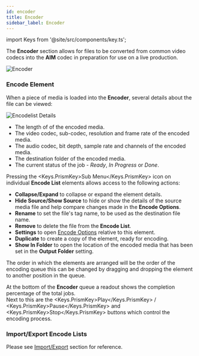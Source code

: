 ```yaml
---
id: encoder
title: Encoder
sidebar_label: Encoder
---
```


import Keys from '@site/src/components/key.ts';

The **Encoder** section allows for files to be converted from common video codecs into the **AIM** codec in preparation for use on a live production.

![Encoder](/prismdocs/images/{{PRISM-APP-LOWER}}-encoder.png)

### Encode Element

When a piece of media is loaded into the **Encoder**, several details about the file can be viewed:

![Encodelist Details](/prismdocs/images/encoder-details.png)

- The length of of the encoded media.
- The video codec, sub-codec, resolution and frame rate of the encoded media.
- The audio codec, bit depth, sample rate and channels of the encoded media.
- The destination folder of the encoded media.
- The current status of the job - _Ready_, _In Progress_ or _Done_.

Pressing the <Keys.PrismKey>Sub Menu</Keys.PrismKey> icon on individual **Encode List** elements allows access to the following actions:

- **Collapse/Expand** to collapse or expand the element details.
- **Hide Source/Show Source** to hide or show the details of the source media file and help compare changes made in the **Encode Options**.
- **Rename** to set the file's tag name, to be used as the destination file name.
- **Remove** to delete the file from the **Encode List**.
- **Settings** to open [Encode Options](encode-options) relative to this element.
- **Duplicate** to create a copy of the element, ready for encoding.
- **Show In Folder** to open the location of the encoded media that has been set in the **Output Folder** setting.

The order in which the elements are arranged will be the order of the encoding queue this can be changed by dragging and dropping the element to another position in the queue.

At the bottom of the **Encoder** queue a readout shows the completion percentage of the total jobs.  
Next to this are the <Keys.PrismKey>Play</Keys.PrismKey> / <Keys.PrismKey>Pause</Keys.PrismKey> and <Keys.PrismKey>Stop</Keys.PrismKey> buttons which control the encoding process.

### Import/Export Encode Lists

Please see [Import/Export](../quick-start/import-export) section for reference.